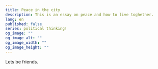 ```yaml
---
title: Peace in the city
description: This is an essay on peace and how to live toghether.
lang: en
published: false
series: political thinking!
og_image: ""
og_image_alt: ""
og_image_width: ""
og_image_height: ""
---
```

<series-listing name="political thinking!"></series-listing>

Lets be friends.